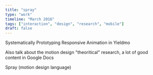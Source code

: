 ```yaml
---
title: "spray"
type: "work"
timeline: "March 2016"
tags: ["interaction", "design", "research", "mobile"]
draft: false
---
```


Systematically Prototyping Responsive Animation in Yieldmo

<!--more-->
Also talk about the motion design "theoritical" research, a lot of good content in Google Docs

Spray (motion design language)

